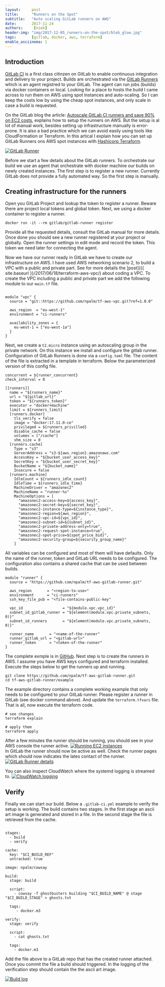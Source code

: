 ```yaml
---
layout:     post
title:      "Runners on the Spot"
subtitle:   "Auto scaling GitLab runners on AWS"
date:       2017-11-24
authors:     [niek]
header-img: "img/2017-12-05_runners-on-the-spot/blob_glow.jpg"
tags:       [gitlab, docker, aws, terraform]
enable_asciinema: 1
---
```


## Introduction

[GitLab CI](https://about.gitlab.com/features/gitlab-ci-cd/) is a first class citinzen on GitLab to enable continuous integration and delivery to your project. Builds are orchestrated via the [GitLab Runners](https://docs.gitlab.com/runner/) which is an agent registred to your GitLab. The agent can run jobs (builds) via docker containers or local. Looking for a place to hosts the build I came across to run them on AWS using spot instances and auto-scaling. So I can keep the costs low by using the cheap spot instances, and only scale in case a build is requested.

On the GitLab blog the article: [Autoscale  GitLab CI runners and save 90% on EC2 costs,](https://about.gitlab.com/2017/11/23/autoscale-ci-runners/) explains how to setup the runners on AWS. But the setup is al lot of manual work, besides setting up infrastructure manually is error-prone. It is also a bad practice which we can avoid easily using tools like CloudFormation or Terraform. In this artical I explain how you can set up GitLab Runners ons AWS spot instances with [Hashicorp Terraform](https://www.terraform.io/).

<a href="#">
    <img src="{{ site.baseurl }}/img/2017-12-05_runners-on-the-spot/gitlab-runner.png" alt="GitLab Runner">
</a>

Before we start a few details about the GitLab runners. To orchestrate our build we use an agent that orchestrate with docker machine our builds on newly created instances. The first step is to register a new runner. Currently GitLab does not provide a fully automated way. So the first step is manually.

## Creating infrastructure for the runners
Open you GitLab Project and lookup the token to register a runner. Beware there are project local tokens and global token. Next, we using a docker container to register a runner.
```
docker run -it --rm gitlab/gitlab-runner register
```

<asciinema-player src="{{ site.baseurl }}/content/2017-12-05_runners-on-the-spot/register.json"
  cols="166" rows="15" autoplay="true" loop="true" speed="1.5">
</asciinema-player>

Provide all the requested details, consult the GitLab manual for more details. Once done you should see a new runner registered at your project or globally. Open the runner settings in edit mode and record the token. This token we need later for connecting the agent.

Now we have our runner ready in GitLab we have to create our infrastructure on AWS. I have used AWS networking scenario 2, to build a VPC with a public and private part. See for more details the [post]({{ site.baseurl }}/2017/06/18/terraform-aws-vpc/) about coding a VPC. To create the VPC including a public and private part we add the following module to our `main.tf` file.
```

module "vpc" {
  source = "git::https://github.com/npalm/tf-aws-vpc.git?ref=1.0.0"

  aws_region  = "eu-west-1"
  environment = "ci-runners"

  availability_zones = {
    eu-west-1 = ["eu-west-1a"]
  }
}
```

Next, we create a `t2.micro` instance using an autoscaling group in the private network. On this instance we install and configure the gitlab runner. Configuration of GitLab Runners is done via a `config.toml` file. The content of the file is extracted in a template in terraform. Below the parameterized version of this config file.

```
concurrent = ${runner_concurrent}
check_interval = 0

[[runners]]
  name = "${runners_name}"
  url = "${gitlab_url}"
  token = "${runners_token}"
  executor = "docker+machine"
  limit = ${runners_limit}
  [runners.docker]
    tls_verify = false
    image = "docker:17.11.0-ce"
    privileged = ${runners_privilled}
    disable_cache = false
    volumes = ["/cache"]
    shm_size = 0
  [runners.cache]
    Type = "s3"
    ServerAddress = "s3-${aws_region}.amazonaws.com"
    AccessKey = "${bucket_user_access_key}"
    SecretKey = "${bucket_user_secret_key}"
    BucketName = "${bucket_name}"
    Insecure = false
  [runners.machine]
    IdleCount = ${runners_idle_count}
    IdleTime = ${runners_idle_time}
    MachineDriver = "amazonec2"
    MachineName = "runner-%s"
    MachineOptions = [
      "amazonec2-access-key=${access_key}",
      "amazonec2-secret-key=${secret_key}",
      "amazonec2-instance-type=${instance_type}",
      "amazonec2-region=${aws_region}",
      "amazonec2-vpc-id=${vpc_id}",
      "amazonec2-subnet-id=${subnet_id}",
      "amazonec2-private-address-only=true",
      "amazonec2-request-spot-instance=true",
      "amazonec2-spot-price=${spot_price_bid}",
      "amazonec2-security-group=${security_group_name}"
    ]
```

All variables can be configured and most of them will have defaults. Only the name of the runner, token and GitLab URL needs to be configured. The configuration also contains a shared cache that can be used between builds.

```
module "runner" {
  source = "https://github.com/npalm/tf-aws-gitlab-runner.git"

  aws_region       = "<region-to-use>"
  environment      = "ci-runners"
  ssh_key_file_pub = "<file-contains-public-key"

  vpc_id                  = "${module.vpc.vpc_id}"
  subnet_id_gitlab_runner = "${element(module.vpc.private_subnets, 0)}"
  subnet_id_runners       = "${element(module.vpc.private_subnets, 0)}"

  runner_name       = "<name-of-the-runner"
  runner_gitlab_url = "<gitlab-url>"
  runner_token      = "<token-of-the-runner"
}
```

The complete exmple is in [GitHub](https://github.com/npalm/tf-aws-gitlab-runner/tree/master/example). Next step is to create the runners in AWS. I assume you have AWS keys configured and terraform installed. Execute the steps below to get the runners up and running.
```
git clone https://github.com/npalm/tf-aws-gitlab-runner.git
cd tf-aws-gitlab-runner/example
```
The example directory contains a complete working example that only needs to be configured to your GitLab runner. Please register a runner in GitLab (see docker command above). And update the `terraform.tfvars` file. That is all, now execute the terraform code.
```
# see changes
terraform explain

# apply them
terraform apply
```
After a few minutes the runner should be running, you should see in your AWS console the runner active.
<a href="#">
    <img src="{{ site.baseurl }}/img/2017-12-05_runners-on-the-spot/ec2.png" alt="Running EC2 instances">
</a>
<br>
In GitLab the runner should now be active as well. Check the runner pages which should now indicates the lates contact of the runner.
<a href="#">
    <img src="{{ site.baseurl }}/img/2017-12-05_runners-on-the-spot/runner.png" alt="GitLab Runner details">
</a>
<br>

You can also inspect CloudWatch where the systemd logging is streamed to.
<a href="#">
    <img src="{{ site.baseurl }}/img/2017-12-05_runners-on-the-spot/cloudwatch.png" alt="CloudWatch logging">
</a>

## Verify

Finally we can start our build. Below a `.gitlab-ci.yml` example to verify the setup is working. The build contains two stages. In the first stage an ascii art image is generated and stored in a file. In the second stage the file is retrieved from the cache.

```

stages:
  - build
  - verify

cache:
  key: "$CI_BUILD_REF"
  untracked: true

image: npalm/cowsay

build:
  stage: build

  script:
    - cowsay -f ghostbusters building "$CI_BUILD_NAME" @ stage "$CI_BUILD_STAGE" > ghosts.txt

  tags:
     - docker.m3

verify:
  stage: verify

  script:
    - cat ghosts.txt

  tags:
    - docker.m3
```

Add the file above to a GitLab repo that has the created runner attached. Once you commit the file a build should triggered. In the logging of the verification step should contain the the ascii art image.

<a href="#">
    <img src="{{ site.baseurl }}/img/2017-12-05_runners-on-the-spot/ghost.png" alt="Build log">
</a>
